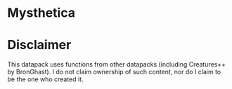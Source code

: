 # Mysthetica

# Disclaimer
This datapack uses functions from other datapacks (including Creatures++ by BronGhast). I do not claim ownership of such content, nor do I claim to be the one who created it.

